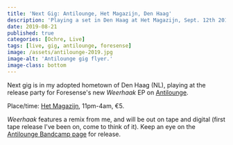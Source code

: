 ```yaml
---
title: 'Next Gig: Antilounge, Het Magazijn, Den Haag'
description: 'Playing a set in Den Haag at Het Magazijn, Sept. 12th 2019.'
date: 2019-08-21
published: true
categories: [Ochre, Live]
tags: [live, gig, antilounge, foresense]
image: /assets/antilounge-2019.jpg
image-alt: 'Antilounge gig flyer.'
image-class: bottom
---
```


Next gig is in my adopted hometown of Den Haag (NL), playing at the release party for Foresense's new _Weerhaak_ EP on [Antilounge](http://antilounge.com/).

Place/time: [Het Magazijn](https://goo.gl/maps/5pfQzn7qr4CiXHaq6), 11pm-4am, €5.

_Weerhaak_ features a remix from me, and will be out on tape and digital (first tape release I've been on, come to think of it). Keep an eye on the [Antilounge Bandcamp page](https://antilounge.bandcamp.com/) for release.
